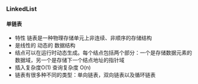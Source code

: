 ### LinkedList

#### 单链表
+ 特性 链表是一种物理存储单元上非连续、非顺序的存储结构
+ 是线性的 动态的 数据结构
+ 结点可以在运行时动态生成。每个结点包括两个部分：一个是存储数据元素的数据域，另一个是存储下一个结点地址的指针域
+ 插入复杂度O(1) 查询复杂度 O(n)
+ 链表有很多种不同的类型：单向链表，双向链表以及循环链表